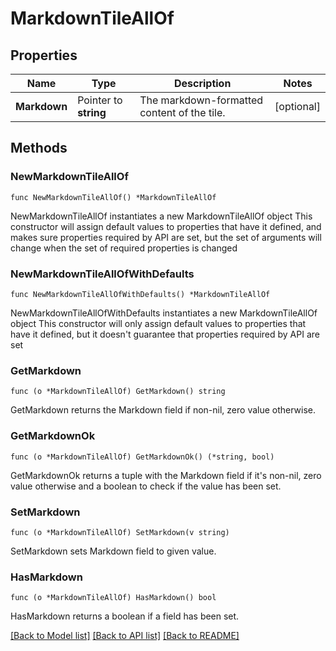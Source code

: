 # MarkdownTileAllOf

## Properties

Name | Type | Description | Notes
------------ | ------------- | ------------- | -------------
**Markdown** | Pointer to **string** | The markdown-formatted content of the tile. | [optional] 

## Methods

### NewMarkdownTileAllOf

`func NewMarkdownTileAllOf() *MarkdownTileAllOf`

NewMarkdownTileAllOf instantiates a new MarkdownTileAllOf object
This constructor will assign default values to properties that have it defined,
and makes sure properties required by API are set, but the set of arguments
will change when the set of required properties is changed

### NewMarkdownTileAllOfWithDefaults

`func NewMarkdownTileAllOfWithDefaults() *MarkdownTileAllOf`

NewMarkdownTileAllOfWithDefaults instantiates a new MarkdownTileAllOf object
This constructor will only assign default values to properties that have it defined,
but it doesn't guarantee that properties required by API are set

### GetMarkdown

`func (o *MarkdownTileAllOf) GetMarkdown() string`

GetMarkdown returns the Markdown field if non-nil, zero value otherwise.

### GetMarkdownOk

`func (o *MarkdownTileAllOf) GetMarkdownOk() (*string, bool)`

GetMarkdownOk returns a tuple with the Markdown field if it's non-nil, zero value otherwise
and a boolean to check if the value has been set.

### SetMarkdown

`func (o *MarkdownTileAllOf) SetMarkdown(v string)`

SetMarkdown sets Markdown field to given value.

### HasMarkdown

`func (o *MarkdownTileAllOf) HasMarkdown() bool`

HasMarkdown returns a boolean if a field has been set.


[[Back to Model list]](../README.md#documentation-for-models) [[Back to API list]](../README.md#documentation-for-api-endpoints) [[Back to README]](../README.md)



